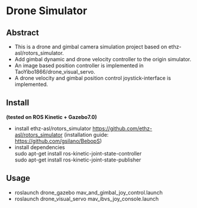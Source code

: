 # Drone Simulator
## Abstract
+ This is a drone and gimbal camera simulation project based on ethz-asl/rotors_simulator.  
+ Add gimbal dynamic and drone velocity controller to the origin simulator.  
+ An image based position controller is implemented in TaoYibo1866/drone_visual_servo.
+ A drone velocity and gimbal position control joystick-interface is implemented.
## Install
__(tested on ROS Kinetic + Gazebo7.0)__
+ install ethz-asl/rotors_simulator https://github.com/ethz-asl/rotors_simulator (installation guide: https://github.com/gsilano/BebopS)
+ install dependencies  
sudo apt-get install ros-kinetic-joint-state-controller  
sudo apt-get install ros-kinetic-joint-state-publisher
## Usage
+ roslaunch drone_gazebo mav_and_gimbal_joy_control.launch
+ roslaunch drone_visual_servo mav_ibvs_joy_console.launch
